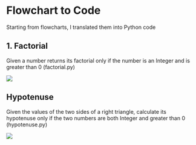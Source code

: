 # Flowchart to Code
Starting from flowcharts, I translated them into Python code

## 1. Factorial
Given a number returns its factorial only if the number is an Integer and is greater than 0 (factorial.py)

[![](https://mermaid.ink/img/pako:eNp9kt1vgjAUxf-Vm_ukiR8gisiDy_x2OrPEbckGe7iRqkQoppRkavzfVwtEn9an5pzzO9DbXnCTBAxd3Ak67uF94HNQ67lSWUsSslqFer0PA68558dMAm_-5IGB1oeXeQoc-mA8XXN9qHT4Yqm2R96chzKkKDwzOADxALYFP9KBcckfSn78yE-8IUWbLCLJYEsbmQjVVRRMdGLqfRwDbev2Q2FO8_aHylWipZnXfBMhl7ANOUX30vJYM52aVypjHlSrD0cq-JeSZ0IkAmKWprRjJf2S0_cJwYpWWlt4M_V_EYNPijI2vsEFs9D-8t_eZdmLNYyZiCkM1I1dbqaPcs9i5qOrtgGJg48-v6ocZTJZn_gGXSkyVsNMz2kUkrroGN0tRalSj8TRveAvuj270bYtyzEMs9sye5ZTwxO6jtkwnK7ltI2O2e72WtcanpNE8UbD6ZhWp213HNuwbNtp6bJvbeZfZEGohvuaPy_9yq5_md2w-Q?type=png)](https://mermaid.live/edit#pako:eNp9kt1vgjAUxf-Vm_ukiR8gisiDy_x2OrPEbckGe7iRqkQoppRkavzfVwtEn9an5pzzO9DbXnCTBAxd3Ak67uF94HNQ67lSWUsSslqFer0PA68558dMAm_-5IGB1oeXeQoc-mA8XXN9qHT4Yqm2R96chzKkKDwzOADxALYFP9KBcckfSn78yE-8IUWbLCLJYEsbmQjVVRRMdGLqfRwDbev2Q2FO8_aHylWipZnXfBMhl7ANOUX30vJYM52aVypjHlSrD0cq-JeSZ0IkAmKWprRjJf2S0_cJwYpWWlt4M_V_EYNPijI2vsEFs9D-8t_eZdmLNYyZiCkM1I1dbqaPcs9i5qOrtgGJg48-v6ocZTJZn_gGXSkyVsNMz2kUkrroGN0tRalSj8TRveAvuj270bYtyzEMs9sye5ZTwxO6jtkwnK7ltI2O2e72WtcanpNE8UbD6ZhWp213HNuwbNtp6bJvbeZfZEGohvuaPy_9yq5_md2w-Q)

## Hypotenuse
Given the values of the two sides of a right triangle, calculate its hypotenuse only if the two numbers are both Integer and greater than 0 (hypotenuse.py)

[![](https://mermaid.ink/img/pako:eNp9kl1vgjAUhv9Kc64kQaXyYeXCZSJOl8wscVmywS4a6ZQMCiklmSP899Uy1Kv1qj3P-57Tnp4G9kXCwIeDoOURvSxijtS6Hwx2kgppGGg4nKNFNN7wspYowOOPTrFQQJHgQiY9CbRl2QQYzZGFKE8UPG_v2k6wVAL0xiqtC6OAZvs6o5Kh46ksJON1xf5ShVqyisbPIuXyhve1VlrwMBiEPDGMm_TbQpN1b2VCFALlrKro4eJed-7rg9CWbnVsE63VvTOGXmlWs_BsvnndVYa64EafHv8t9tgXAxNyJnKaJqrtzRnGII8sZzH4aptQ8RVDzFulo7Usdie-B1-KmplQl4nq0zKl6rdy8D9pVqloSTn4DXyDP_NGjmfbxLLwdIJnNjHhBD7BI4tMbeJYLnams0lrwk9RKL81Ii62XcdziWfZnkewTvauYVeRJaksxFM3I3pU2l9H7J7H?type=png)](https://mermaid.live/edit#pako:eNp9kl1vgjAUhv9Kc64kQaXyYeXCZSJOl8wscVmywS4a6ZQMCiklmSP899Uy1Kv1qj3P-57Tnp4G9kXCwIeDoOURvSxijtS6Hwx2kgppGGg4nKNFNN7wspYowOOPTrFQQJHgQiY9CbRl2QQYzZGFKE8UPG_v2k6wVAL0xiqtC6OAZvs6o5Kh46ksJON1xf5ShVqyisbPIuXyhve1VlrwMBiEPDGMm_TbQpN1b2VCFALlrKro4eJed-7rg9CWbnVsE63VvTOGXmlWs_BsvnndVYa64EafHv8t9tgXAxNyJnKaJqrtzRnGII8sZzH4aptQ8RVDzFulo7Usdie-B1-KmplQl4nq0zKl6rdy8D9pVqloSTn4DXyDP_NGjmfbxLLwdIJnNjHhBD7BI4tMbeJYLnams0lrwk9RKL81Ii62XcdziWfZnkewTvauYVeRJaksxFM3I3pU2l9H7J7H)

